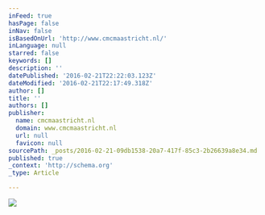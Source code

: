```yaml
---
inFeed: true
hasPage: false
inNav: false
isBasedOnUrl: 'http://www.cmcmaastricht.nl/'
inLanguage: null
starred: false
keywords: []
description: ''
datePublished: '2016-02-21T22:22:03.123Z'
dateModified: '2016-02-21T22:17:49.318Z'
author: []
title: ''
authors: []
publisher:
  name: cmcmaastricht.nl
  domain: www.cmcmaastricht.nl
  url: null
  favicon: null
sourcePath: _posts/2016-02-21-09db1538-20a7-417f-85c3-2b26639a8e34.md
published: true
_context: 'http://schema.org'
_type: Article

---
```

![](http://nebula.wsimg.com/88ad392151f6fea0b38482244610ab39?AccessKeyId=97279D3BBA51945087B5&disposition=0&alloworigin=1)